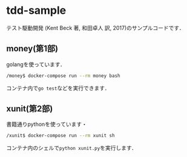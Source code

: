 # tdd-sample

テスト駆動開発 (Kent Beck 著, 和田卓人 訳, 2017)のサンプルコードです．

## money(第1部)
golangを使っています．

```sh
/money$ docker-compose run --rm money bash
```

コンテナ内で`go test`などを実行できます．

## xunit(第2部)
書籍通りpythonを使っています・

```sh
/xunit$ docker-compose run --rm xunit sh
```

コンテナ内のシェルで`python xunit.py`を実行します．

